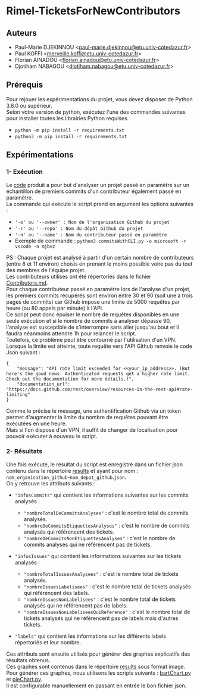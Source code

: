 # Rimel-TicketsForNewContributors

## Auteurs

* Paul-Marie DJEKINNOU <[paul-marie.djekinnou@etu.univ-cotedazur.fr](paul-marie.djekinnou@etu.univ-cotedazur.fr)>
* Paul KOFFI <[merveille.koffi@etu.univ-cotedazur.fr](merveille.koffi@etu.univ-cotedazur.fr)>
* Florian AINADOU <[florian.ainadou@etu.univ-cotedazur.fr](florian.ainadou@etu.univ-cotedazur.fr)>
* Djotiham NABAGOU <[djotiham.nabagou@etu.univ-cotedazur.fr](djotiham.nabagou@etu.univ-cotedazur.fr)>

## Prérequis

Pour rejouer les expérimentations du projet, vous devez disposer de Python 3.8.0 ou supérieur.\
Selon votre version de python, exécutez l'une des commandes suivantes pour installer toutes les librairies Python requises.
* `python -m pip install -r requirements.txt`
* `python3 -m pip install -r requirements.txt`

## Expérimentations
### 1- Exécution
Le [code](commitsWithCLI.py) produit a pour but d'analyser un projet passé en paramètre sur un échantillon de premiers commits d'un contributeur également passé en paramètre.\
La commande qui exécute le script prend en argument les options suivantes :
* `'-o' ou '--owner' : Nom de l'organisation Github du projet`
* `'-r' ou '--repo' : Nom du dépôt Github du projet`
* `'-n' ou '--name' : Nom du contributeur passé en paramètre`
* Exemple de commande : `python3 commitsWithCLI.py -o microsoft -r vscode -n mjbvz`

PS : Chaque projet est analysé à partir d'un certain nombre de contributeurs (entre 8 et 11 environ) choisis en prenant le moins possible voire pas du tout des membres de l'équipe projet.\
Les contributeurs utilisés ont été répertoriés dans le fichier [Contributors.md](Contributors.md).\
Pour chaque contributeur passé en paramètre lors de l'analyse d'un projet, les premiers commits récupérés sont environ entre 30 et 90 (soit une à trois pages de commits) car Github impose une limite de 5000 requêtes par heure (ou 80 appels par minute) à l'API.\
Ce script peut donc épuiser le nombre de requêtes disponibles en une seule exécution et si le nombre de commits à analyser dépasse 90, l'analyse est susceptible de s'interrompre sans aller jusqu'au bout et il faudra néanmoins attendre 1h pour relancer le script.\
Toutefois, ce problème peut être contourné par l'utilisation d'un VPN.\
Lorsque la limite est atteinte, toute requête vers l'API Github renvoie le code Json suivant :
```
{
    "message": "API rate limit exceeded for <<your_ip_address>>. (But here's the good news: Authenticated requests get a higher rate limit. Check out the documentation for more details.)",
    "documentation_url": "https://docs.github.com/rest/overview/resources-in-the-rest-api#rate-limiting"
}
```
Comme le précise le message, une authentification Github via un token permet d'augmenter la limite du nombre de requêtes pouvant être exécutées en une heure.\
Mais si l'on dispose d'un VPN, il suffit de changer de localisation pour pouvoir exécuter à nouveau le script.

### 2- Résultats
Une fois exécuté, le résultat du script est enregistré dans un fichier json contenu dans le répertoire [results](results) et ayant pour nom : `nom_organisation_github`-`nom_depot_github`.`json`.\
On y retrouve les attributs suivants :
* `"infosCommits"` qui contient les informations suivantes sur les commits analysés :
    * `"nombreTotalDeCommitsAnalyses"` : c'est le nombre total de commits analysés.
    * `"nombreDeCommitsEtiquettesAnalyses"` : c'est le nombre de commits analysés qui référencent des tickets.
    * `"nombreDeCommitsNonEtiquettesAnalyses"` : c'est le nombre de commits analysés qui ne référencent pas de tickets.
    

* `"infosIssues"` qui contient les informations suivantes sur les tickets analysés :
    * `"nombreTotalIssuesAnalysees"` : c'est le nombre total de tickets analysés.
    * `"nombreIssuesLabelisees"` : c'est le nombre total de tickets analysés qui référencent des labels.
    * `"nombreIssuesNonLabelisees"` : c'est le nombre total de tickets analysés qui ne référencent pas de labels.
    * `"nombreIssuesNonLabeliseesQuiReference"` : c'est le nombre total de tickets analysés qui ne référencent pas de labels mais d'autres tickets.


* `"labels"` qui contient les informations sur les différents labels répertoriés et leur nombre.

Ces attributs sont ensuite utilisés pour générer des graphes explicatifs des résultats obtenus.\
Ces graphes sont contenus dans le répertoire [results](../charts) sous format image.\
Pour générer ces graphes, nous utilisons les scripts suivants : [bartChart.py](bartChart.py) et [pieChart.py](pieChart.py).\
Il est configurable manuellement en passant en entrée le bon fichier json.


